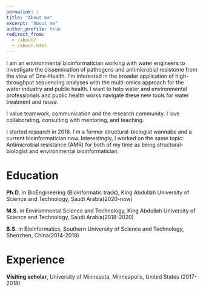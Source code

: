 ```yaml
---
permalink: /
title: "About me"
excerpt: "About me"
author_profile: true
redirect_from: 
  - /about/
  - /about.html
---
```

I am an environmental bioinformatician working with water engineers to investigate the dissemination of pathogens and antimicrobial resistome from the view of One-Health. I'm interested in the broader application of high-throughput sequencing analyses with the multi-omics approach for the water industry and public health. I want to help water and environmental professionals and public health works navigate these new tools for water treatment and reuse.

I value teamwork, communication and the research community. I love collaborating, consulting with mentoring, and teaching. 

I started research in 2016. I'm a former structural-biologist wannabe and a current bioinformatician now. Interestingly, I worked on the same topic: Antimicrobial resistance (AMR) for both of my time as being structural-biologist and environmental bioinformatician. 

Education
======
**Ph.D.** in BioEngineering (Bioinformatic track), King Abdullah University of Science and Technology, Saudi Arabia(2020-now) 

**M.S.** in Environmental Science and Technology, King Abdullah University of Science and Technology, Saudi Arabia(2018-2020)

**B.S.** in Bioinformatics, Southern University of Science and Technology, Shenzhen, China(2014-2018) 

Experience
======
**Visiting scholar**, University of Minnesota, Minneapolis, United States (2017-2018)
